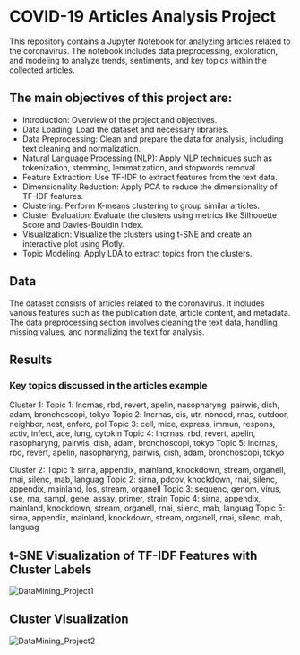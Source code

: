 # COVID-19 Articles Analysis Project
This repository contains a Jupyter Notebook for analyzing articles related to the coronavirus. The notebook includes data preprocessing, exploration, and modeling to analyze trends, sentiments, and key topics within the collected articles.
## The main objectives of this project are:
- Introduction: Overview of the project and objectives.
- Data Loading: Load the dataset and necessary libraries.
- Data Preprocessing: Clean and prepare the data for analysis, including text cleaning and normalization.
- Natural Language Processing (NLP): Apply NLP techniques such as tokenization, stemming, lemmatization, and stopwords removal.
- Feature Extraction: Use TF-IDF to extract features from the text data.
- Dimensionality Reduction: Apply PCA to reduce the dimensionality of TF-IDF features.
- Clustering: Perform K-means clustering to group similar articles.
- Cluster Evaluation: Evaluate the clusters using metrics like Silhouette Score and Davies-Bouldin Index.
- Visualization: Visualize the clusters using t-SNE and create an interactive plot using Plotly.
- Topic Modeling: Apply LDA to extract topics from the clusters.
## Data
The dataset consists of articles related to the coronavirus. It includes various features such as the publication date, article content, and metadata. The data preprocessing section involves cleaning the text data, handling missing values, and normalizing the text for analysis.

## Results

### Key topics discussed in the articles example
Cluster 1:
Topic 1: lncrnas, rbd, revert, apelin, nasopharyng, pairwis, dish, adam, bronchoscopi, tokyo
Topic 2: lncrnas, cis, utr, noncod, rnas, outdoor, neighbor, nest, enforc, pol
Topic 3: cell, mice, express, immun, respons, activ, infect, ace, lung, cytokin
Topic 4: lncrnas, rbd, revert, apelin, nasopharyng, pairwis, dish, adam, bronchoscopi, tokyo
Topic 5: lncrnas, rbd, revert, apelin, nasopharyng, pairwis, dish, adam, bronchoscopi, tokyo

Cluster 2:
Topic 1: sirna, appendix, mainland, knockdown, stream, organell, rnai, silenc, mab, languag
Topic 2: sirna, pdcov, knockdown, rnai, silenc, appendix, mainland, los, stream, organell
Topic 3: sequenc, genom, virus, use, rna, sampl, gene, assay, primer, strain
Topic 4: sirna, appendix, mainland, knockdown, stream, organell, rnai, silenc, mab, languag
Topic 5: sirna, appendix, mainland, knockdown, stream, organell, rnai, silenc, mab, languag

## t-SNE Visualization of TF-IDF Features with Cluster Labels
![DataMining_Project1](https://github.com/maryamjbr/article_analysis/assets/135154626/14504be4-c7f7-418e-943e-24ff8b6cade5)

## Cluster Visualization
![DataMining_Project2](https://github.com/maryamjbr/article_analysis/assets/135154626/ad47f80d-045c-4899-b783-0db107a004c1)
